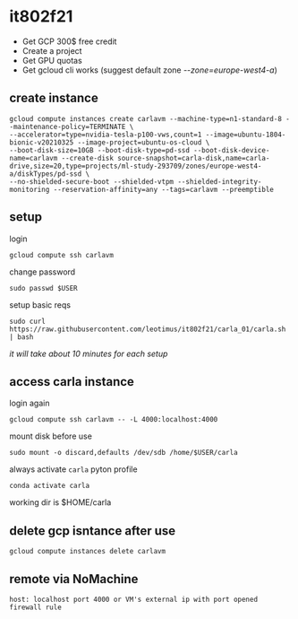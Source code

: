 # it802f21
* Get GCP 300$ free credit
* Create a project
* Get GPU quotas
* Get gcloud cli works (suggest default zone *--zone=europe-west4-a*)

## create instance
```
gcloud compute instances create carlavm --machine-type=n1-standard-8 --maintenance-policy=TERMINATE \
--accelerator=type=nvidia-tesla-p100-vws,count=1 --image=ubuntu-1804-bionic-v20210325 --image-project=ubuntu-os-cloud \
--boot-disk-size=10GB --boot-disk-type=pd-ssd --boot-disk-device-name=carlavm --create-disk source-snapshot=carla-disk,name=carla-drive,size=20,type=projects/ml-study-293709/zones/europe-west4-a/diskTypes/pd-ssd \
--no-shielded-secure-boot --shielded-vtpm --shielded-integrity-monitoring --reservation-affinity=any --tags=carlavm --preemptible
```

## setup
login
```
gcloud compute ssh carlavm
```
change password
```
sudo passwd $USER
```
setup basic reqs
```
sudo curl https://raw.githubusercontent.com/leotimus/it802f21/carla_01/carla.sh | bash
```
_it will take about 10 minutes for each setup_

## access carla instance
login again
```
gcloud compute ssh carlavm -- -L 4000:localhost:4000
```
mount disk before use
```
sudo mount -o discard,defaults /dev/sdb /home/$USER/carla
```
always activate `carla` pyton profile
```
conda activate carla
```
working dir is $HOME/carla
## delete gcp isntance after use
```
gcloud compute instances delete carlavm
```

## remote via NoMachine
```
host: localhost port 4000 or VM's external ip with port opened firewall rule
```
